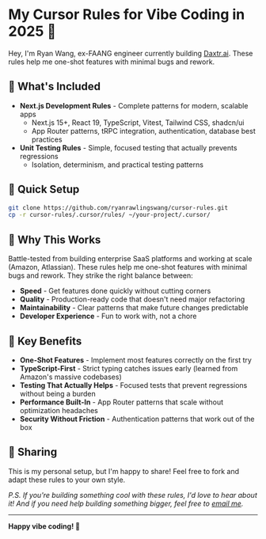 # My Cursor Rules for Vibe Coding in 2025 🚀

Hey, I'm Ryan Wang, ex-FAANG engineer currently building [Daxtr.ai](https://daxtr.ai). These rules help me one-shot features with minimal bugs and rework.

## 📁 What's Included

- **Next.js Development Rules** - Complete patterns for modern, scalable apps
  - Next.js 15+, React 19, TypeScript, Vitest, Tailwind CSS, shadcn/ui
  - App Router patterns, tRPC integration, authentication, database best practices
- **Unit Testing Rules** - Simple, focused testing that actually prevents regressions
  - Isolation, determinism, and practical testing patterns

## 🚀 Quick Setup

```bash
git clone https://github.com/ryanrawlingswang/cursor-rules.git
cp -r cursor-rules/.cursor/rules/ ~/your-project/.cursor/
```

## 🎯 Why This Works

Battle-tested from building enterprise SaaS platforms and working at scale (Amazon, Atlassian). These rules help me one-shot features with minimal bugs and rework. They strike the right balance between:
- **Speed** - Get features done quickly without cutting corners
- **Quality** - Production-ready code that doesn't need major refactoring  
- **Maintainability** - Clear patterns that make future changes predictable
- **Developer Experience** - Fun to work with, not a chore

## 🎨 Key Benefits

- **One-Shot Features** - Implement most features correctly on the first try
- **TypeScript-First** - Strict typing catches issues early (learned from Amazon's massive codebases)
- **Testing That Actually Helps** - Focused tests that prevent regressions without being a burden
- **Performance Built-In** - App Router patterns that scale without optimization headaches
- **Security Without Friction** - Authentication patterns that work out of the box

## 🤝 Sharing

This is my personal setup, but I'm happy to share! Feel free to fork and adapt these rules to your own style.

*P.S. If you're building something cool with these rules, I'd love to hear about it! And if you need help building something bigger, feel free to [email me](mailto:ryan@stratussoftworks.dev).*

---

**Happy vibe coding! 🚀**
